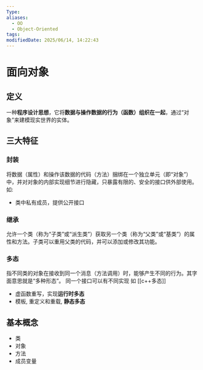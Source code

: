 ```yaml
---
Type: 
aliases:
  - OO
  - Object-Oriented
tags: 
modifiedDate: 2025/06/14, 14:22:43
---
```


# 面向对象

## 定义

一种**程序设计思想**，它将**数据与操作数据的行为（函数）组织在一起**，通过“对象”来建模现实世界的实体。

## 三大特征

### 封装

将数据（属性）和操作该数据的代码（方法）捆绑在一个独立单元（即“对象”）中，并对对象的内部实现细节进行隐藏，只暴露有限的、安全的接口供外部使用。
如:
- 类中私有成员，提供公开接口

### 继承

允许一个类（称为“子类”或“派生类”）获取另一个类（称为“父类”或“基类”）的属性和方法。子类可以重用父类的代码，并可以添加或修改其功能。

### 多态

指不同类的对象在接收到同一个消息（方法调用）时，能够产生不同的行为。其字面意思就是“多种形态”。
同一个接口可以有不同实现
如 [[c++多态]]
- 虚函数重写，实现**运行时多态**
- 模板, 重定义和重载, **静态多态**

## 基本概念

- 类
- 对象
- 方法
- 成员变量

